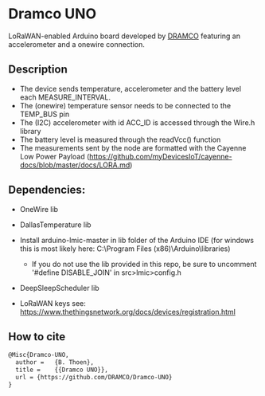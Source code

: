 # Dramco UNO

LoRaWAN-enabled Arduino board developed by [DRAMCO](www.dramco.be) featuring an accelerometer and a onewire connection.



## Description

- The device sends temperature, accelerometer and the battery level each MEASURE_INTERVAL.
- The (onewire) temperature sensor needs to be connected to the TEMP_BUS pin
- The (I2C) accelerometer with id ACC_ID is accessed through the Wire.h library
- The battery level is measured through the readVcc() function
- The measurements sent by the node are formatted with the Cayenne Low Power Payload (https://github.com/myDevicesIoT/cayenne-docs/blob/master/docs/LORA.md)

##  Dependencies:
- OneWire lib
- DallasTemperature lib
- Install arduino-lmic-master in lib folder of the Arduino IDE (for windows this is most likely here: C:\Program Files (x86)\Arduino\libraries)
    * If you do not use the lib provided in this repo, be sure to uncomment '#define DISABLE_JOIN' in src>lmic>config.h
- DeepSleepScheduler lib

- LoRaWAN keys see: https://www.thethingsnetwork.org/docs/devices/registration.html


## How to cite
```LaTex
@Misc{Dramco-UNO,
  author =   {B. Thoen},
  title =    {{Dramco UNO}},
  url = {https://github.com/DRAMCO/Dramco-UNO}
}
```
